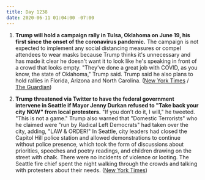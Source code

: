 ```yaml
---
title: Day 1238
date: 2020-06-11 01:04:00 -07:00
---
```


1. **Trump will hold a campaign rally in Tulsa, Oklahoma on June 19, his first since the onset of the coronavirus pandemic.** The campaign is not expected to implement any social distancing measures or compel attendees to wear masks because Trump thinks it's unnecessary and has made it clear he doesn't want it to look like he's speaking in front of a crowd that looks empty. "They’ve done a great job with COVID, as you know, the state of Oklahoma," Trump said. Trump said he also plans to hold rallies in Florida, Arizona and North Carolina. ([New York Times](https://www.nytimes.com/2020/06/10/us/politics/trump-rally-tulsa-oklahoma.html) / [The Guardian](https://www.theguardian.com/us-news/2020/jun/10/donald-trump-rally-tulsa-oklahoma-juneteenth-coronavirus))

2. **Trump threatened via Twitter to have the federal government intervene in Seattle if Mayor Jenny Durkan refused to "Take back your city NOW" from local protesters.** "If you don’t do it, I will," he tweeted. "This is not a game." Trump also warned that "Domestic Terrorists" who he claimed were "run by Radical Left Democrats" had taken over the city, adding, "LAW & ORDER!" In Seattle, city leaders had closed the Capitol Hill police station and allowed demonstrations to continue without police presence, which took the form of discussions about priorities, speeches and poetry readings, and children drawing on the street with chalk. There were no incidents of violence or looting. The Seattle fire chief spent the night walking through the crowds and talking with protesters about their needs. ([New York Times](https://www.nytimes.com/2020/06/11/us/capitol-hill-autonomous-zone-seattle-trump.html))